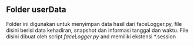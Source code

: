 ## Folder userData

Folder ini digunakan untuk menyimpan data hasil dari faceLogger.py, file disini berisi data kehadiran, snapshot dan informasi tanggal dan waktu. File disini dibuat oleh script *faceLogger.py* and memiliki ekstensi *.session
